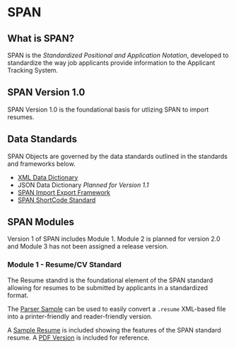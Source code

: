 # SPAN
 
## What is SPAN?
SPAN is the *Standardized Positional and Application Notation*, developed to standardize the way job applicants provide information to the Applicant Tracking System. 

## SPAN Version 1.0
SPAN Version 1.0 is the foundational basis for utlizing SPAN to import resumes. 

## Data Standards
SPAN Objects are governed by the data standards outlined in the standards and frameworks below. 

- [XML Data Dictionary](XMLDataDictionary.md)
- JSON Data Dictionary _Planned for Version 1.1_
- [SPAN Import Export Framework](SPANImportExportFramework.md)
- [SPAN ShortCode Standard](SPANCodeStandard.md)

## SPAN Modules
Version 1 of SPAN includes Module 1. Module 2 is planned for version 2.0 and Module 3 has not been assigned a release version. 

### Module 1 - Resume/CV Standard
The Resume standrd is the foundational element of the SPAN standard allowing for resumes to be submitted by applicants in a standardized format. 

The [Parser Sample](parse.php) can be used to easily convert a `.resume` XML-based file into a printer-friendly and reader-friendly version. 

A [Sample Resume](resumeSample.resume) is included showing the features of the SPAN standard resume. A [PDF Version](sampleOutput.pdf) is included for reference. 


